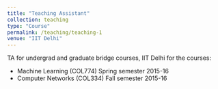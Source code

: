 ```yaml
---
title: "Teaching Assistant"
collection: teaching
type: "Course"
permalink: /teaching/teaching-1
venue: "IIT Delhi"
---
```

TA for undergrad and graduate bridge courses, IIT Delhi for the courses:
* Machine Learning (COL774) Spring semester 2015-16
* Computer Networks (COL334) Fall semester 2015-16
